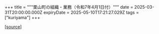 +++
title = """栗山町の組織・業務（令和7年4月1日付）"""
date = 2025-03-31T20:00:00.000Z
expiryDate = 2025-05-10T17:21:27.029Z
tags = ["kuriyama"]
+++


[[source]](https://www.town.kuriyama.hokkaido.jp/soshiki/27/1677.html)

